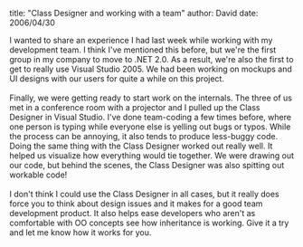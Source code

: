 
title: "Class Designer and working with a team"
author: David
date: 2006/04/30

I wanted to share an experience I had last week while working with my development team. I think I've mentioned this before, but we're the first group in my company to move to .NET 2.0. As a result, we're also the first to get to really use Visual Studio 2005. We had been working on mockups and UI designs with our users for quite a while on this project. <br /><br />Finally, we were getting ready to start work on the internals. The three of us met in a conference room with a projector and I pulled up the Class Designer in Visual Studio. I've done team-coding a few times before, where one person is typing while everyone else is yelling out bugs or typos. While the process can be annoying, it also tends to produce less-buggy code. Doing the same thing with the Class Designer worked out really well. It helped us visualize how everything would tie together. We were drawing out our code, but behind the scenes, the Class Designer was also spitting out workable code!<br /><br />I don't think I could use the Class Designer in all cases, but it really does force you to think about design issues and it makes for a good team development product. It also helps ease developers who aren't as comfortable with OO concepts see how inheritance is working. Give it a try and let me know how it works for you.<br />
